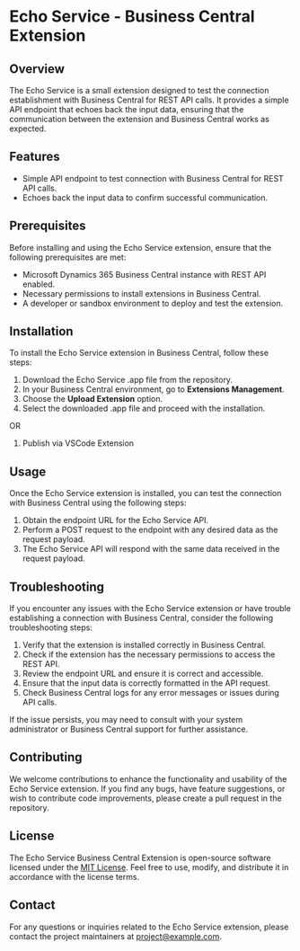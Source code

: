# Echo Service - Business Central Extension

## Overview

The Echo Service is a small extension designed to test the connection establishment with Business Central for REST API calls. It provides a simple API endpoint that echoes back the input data, ensuring that the communication between the extension and Business Central works as expected.

## Features

- Simple API endpoint to test connection with Business Central for REST API calls.
- Echoes back the input data to confirm successful communication.

## Prerequisites

Before installing and using the Echo Service extension, ensure that the following prerequisites are met:

- Microsoft Dynamics 365 Business Central instance with REST API enabled.
- Necessary permissions to install extensions in Business Central.
- A developer or sandbox environment to deploy and test the extension.

## Installation

To install the Echo Service extension in Business Central, follow these steps:

1. Download the Echo Service .app file from the repository.
2. In your Business Central environment, go to **Extensions Management**.
3. Choose the **Upload Extension** option.
4. Select the downloaded .app file and proceed with the installation.

OR
 
1. Publish via VSCode Extension

## Usage

Once the Echo Service extension is installed, you can test the connection with Business Central using the following steps:

1. Obtain the endpoint URL for the Echo Service API.
2. Perform a POST request to the endpoint with any desired data as the request payload.
3. The Echo Service API will respond with the same data received in the request payload.

## Troubleshooting

If you encounter any issues with the Echo Service extension or have trouble establishing a connection with Business Central, consider the following troubleshooting steps:

1. Verify that the extension is installed correctly in Business Central.
2. Check if the extension has the necessary permissions to access the REST API.
3. Review the endpoint URL and ensure it is correct and accessible.
4. Ensure that the input data is correctly formatted in the API request.
5. Check Business Central logs for any error messages or issues during API calls.

If the issue persists, you may need to consult with your system administrator or Business Central support for further assistance.

## Contributing

We welcome contributions to enhance the functionality and usability of the Echo Service extension. If you find any bugs, have feature suggestions, or wish to contribute code improvements, please create a pull request in the repository.

## License

The Echo Service Business Central Extension is open-source software licensed under the [MIT License](LICENSE). Feel free to use, modify, and distribute it in accordance with the license terms.

## Contact

For any questions or inquiries related to the Echo Service extension, please contact the project maintainers at [project@example.com](mailto:qasimashraf@folio3.com).
